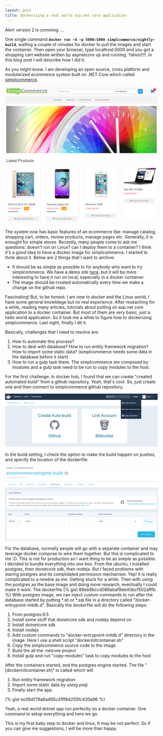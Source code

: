 ```yaml
---
layout: post
title: Dockerizing a real world asp.net core application
---
```


<div class="alert alert-warning" role="alert">
 Alert version 2 is comming ....
</div>

One single command **`docker run -d -p 5000:5000 simplcommerce/nightly-build`**, waiting a couple of minutes for docker to pull the images and start the container. Then open your browser, type localhost:5000 and you got a shopping cart website written by aspnetcore up and running. Yahoo!!!!. In this blog post I will describe how I did it.

As you might know. I am developing an open source, cross platform and modularized ecommerce system built on .NET Core which called [simplcommerce](https://github.com/simplcommerce/SimplCommerce). 

![SimplCommerce](/images/simplscreenshot.png "SimplCommerce")

The system now has basic features of an ecommerce like: manage catalog, shopping cart, orders, review products, manage pages etc. Generally, it is enought for simple stores. Recently, many people come to ask me questions: doesn't run on Linux? can I deploy them to a container?
I think it's a good idea to have a docker image for simplcommerce. I started to think about it. Below are 2 things that I want to archive:

- It should be as simple as possible to for anybody who want to try simplcommerce. We have a demo site [here](http://demo.simplcommerce.com), but it will be more interesting to have it run on local, especially in a docker container.
- The image should be created automatically every time we make a change on the github repo.

Fascinating! But, to be honest. I am new to docker and the Linux world, I have some general knowldege but no real experience. After reseaching for a while, reading many articles, tutorials about putting an asp.net core application to a docker container. But most of them are very basic, just a hello world application. So it took me a while to figure how to dockerizing simplcommerce. Last night, finally I dit it.

Basically, challenges that I need to resolve are:

 1. How to automate this process?
 2. How to deal with database? How to run entity framework migration? How to import some static data? (simplcommerce needs some data in the database before it start)
 3. How to run a gulp task there. The simplcommerce are composed by modules and a gulp task need to be run to copy modules to the host.

For the first challenge. In docker hub, I found that we can create "created automated build" from a github repository. Yeah, that's cool. So, just create one and then connect to simplcommerce github repository. 

![Create automated build](/images/docker-automated-build.png "Create automated build")

In the build setting, I check the option to make the build happen on pushes, and specify the location of the dockerfile.

![Automated build setting](/images/docker-automated-build_setting.png "Automated build setting")

For the database, normally people will go with a separate container and may leverage docker compose to wire them together. But this is complicated to me :D. This is not for production so I want thing to be as simple as possible. I decided to bundle everything into one box. From the ubuntu, I installed postgres, then donetcore sdk, then nodejs. But I faced problems with staring postgres and its complidated permission mechanism. Yep! it is really complicated to a newbie as me. Getting stuck for a while. Then with using the postgres as the base image and doing more research, eventually I could make it work. The dockerfile
{% gist 89eb9bccd086abaf9eb40bcf502afffb %}
With postgres image, we can inject custom commands to run after the database started by putting *.sh or *.sql file in a directory called "docker-entrypoint-initdb.d". Basically the dockerfile will do the following steps:

 1. From postgres:9.5
 2. Install some stuff that donetcore sdk and nodejs depend on
 3. Install dotnetcore sdk
 4. Install nodejs
 5. Add custom commands to "docker-entrypoint-initdb.d" directory in the image. Here I use a shell script "dockerinitcontainer.sh"
 6. Copy the simplcommerce source code to the image
 7. Build the all the .netcore project
 8. Install gulp and run "copy-modules" task to copy modules to the host

After the containers started, and the postgres engine started. The file "[dockerinitcontainer.sh]" is called which will

 1. Run entity framework migration
 2. Import some static data by using psql
 3. Finally start the app.
 
 {% gist ec06d179a6a465c41ff84255fc430a96 %}

Yeah, a real world dotnet app run perfectly on a docker container. One command to setup everything and here we go.

This is my first baby step to docker and linux, It may be not perfect. So if you can give me suggestions, I will be more than happy.
